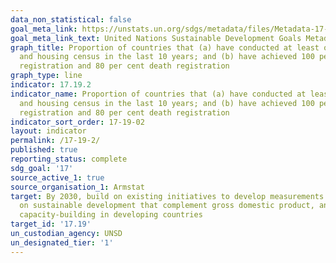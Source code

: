 ```yaml
---
data_non_statistical: false
goal_meta_link: https://unstats.un.org/sdgs/metadata/files/Metadata-17-19-02a.pdf
goal_meta_link_text: United Nations Sustainable Development Goals Metadata (pdf 468kB)
graph_title: Proportion of countries that (a) have conducted at least one population
  and housing census in the last 10 years; and (b) have achieved 100 per cent birth
  registration and 80 per cent death registration
graph_type: line
indicator: 17.19.2
indicator_name: Proportion of countries that (a) have conducted at least one population
  and housing census in the last 10 years; and (b) have achieved 100 per cent birth
  registration and 80 per cent death registration
indicator_sort_order: 17-19-02
layout: indicator
permalink: /17-19-2/
published: true
reporting_status: complete
sdg_goal: '17'
source_active_1: true
source_organisation_1: Armstat
target: By 2030, build on existing initiatives to develop measurements of progress
  on sustainable development that complement gross domestic product, and support statistical
  capacity-building in developing countries
target_id: '17.19'
un_custodian_agency: UNSD
un_designated_tier: '1'
---
```

